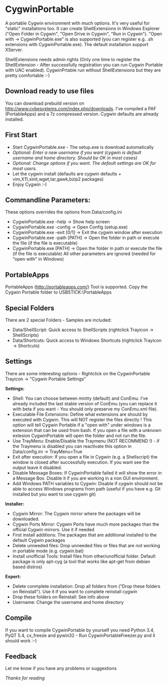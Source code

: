 CygwinPortable
==============

A portable Cygwin environment with much options. It's very useful for "static" installations too. It can create ShellExtensions in Windows Explorer ("Open Folder in Cygwin", "Open Drive in Cygwin", "Run in Cygwin").  "Open with -> CygwinPortable.exe" is also supported (you can register e.g. .sh extensions with CygwinPortable.exe). The default installation support XServer. 

ShellExtensions needs admin rights (Only one time to register the ShellExtension - After successfully registration you can run Cygwin Portable with UAC enabled). CygwinPrtable run without ShellExtensions but they are pretty comfortable :-)

Download ready to use files
-----
You can download prebuild version on http://www.cybesystems.com/index.php/downloads. I've compiled a PAF (PortableApps) and a 7z compressed version. Cygwin defaults are already installed.

First Start
-----
 - Start CygwinPortable.exe - The setup.exe is download automatically
 - *Optional: Enter a new username if you want (cygwin is default username and home directory. Should be OK in most cases)*
 - *Optional: Change options if you want. The default settings are OK for most users.* 
 - Let the cygwin install (defaults are cygwin defaults + vim,X11,xinit,wget,tar,gawk,bzip2 packages)
 - Enjoy Cygwin :-)

Commandline Parameters:
-----
These options overrides the options from Data/config.ini

 - CygwinPortable.exe -help		-> Show help screen 
 - CygwinPortable.exe -config 		-> Open Config (setup.exe) 
 - CygwinPortable.exe -exit [0/1]	-> Exit the cygwin window after execution 
 - CygwinPortable.exe -path [PATH] -> Open the folder in path or execute the file (if the file is executable)  
 - CygwinPortable.exe [PATH] 		-> Open the folder in path or execute the file (if the file is executable) All other parameters are ignored (needed for "open with" in Windows)

PortableApps
-----
PortableApps (http://portableapps.com/) Tool is supported. Copy the Cygwin Portable folder to USBSTICK:\PortableApps

Special Folders
-----
There are 2 special Folders - Samples are included: 

- Data/ShellScript: Quick access to ShellScripts (rightclick Trayicon -> ShellScripts)
- Data/Shortcuts: Quick access to Windows Shortcuts (rightclick Trayicon -> Shortcuts)

Settings
-----

There are some interesting options - Rightclick on the CygwinPortable Trayicon -> "Cygwin Portable Settings"

**Settings:**

 - Shell: You can choose between mintty (default) and ConEmu. I've already included the last stable version of ConEmu (you can replace it with beta if you want - You should only preserve my ConEmu.xml file).
 - Executable File Extensions: Define what extensions are should by executed with Cygwin. This will NOT register the files directly ! This option will tell Cygwin Portable if a "open with" under windows is a extension that can be used from bash. If you open a file with a unknown extesion CygwinPortable will open the folder and not run the file.
 - Use TrayMenu: Enable/Disable the Traymenu (NOT RECOMMEND !) - if the Traymenu is disabled you can reactivate this option in Data/config.ini -> TrayMenu=True
 - Exit after execution: If you open a file in Cygwin (e.g. a Shellscript) the window is closed after successfully execution. If you want see the output leave it disabled.
 - Disable Message Boxes: If CygwinPortable failed it will show the error in a Message Box. Disable it if you are working in a non GUI environment.
 - Add Windows PATH variables to Cygwin: Disable if cygwin should not be able to access Windows programs from path (useful if you have e.g. Git installed but you want to use cygwin git)

**Installer:**

- Cygwin Mirror: The Cygwin mirror where the packages will be downloaded.
- Cygwin Ports Mirror: Cygwin Ports have much more packages than the official Cygwin mirrors. Use it if needed
- First install additions: The packages that are additional installed to the default Cygwin packages
- Delete unneeded files: Drop unneeded files  or files that are not working in portable mode (e.g. cygwin.bat)
- Install unofficial Tools: Install files from other/unofficial folder. Default package is only apt-cyg (a tool that works like apt-get from debian based distros)

**Expert:**

- Delete conmplete installation: Drop all folders from ("Drop these folders on Reinstall"). Use it if you want to complete reinstall cygwin
- Drop these folders on Reinstall: See info above
- Username: Change the username and home directory 

Compile
-----

If you want to compile CygwinPortable by yourself you need Python 3.4, PyQT 5.4, cx_freeze and pywin32 - Run CygwinPortableFreezer.py and it should work :-)

Feedback
-----

Let me know if you have any problems or suggestions

*Thanks for reading*

